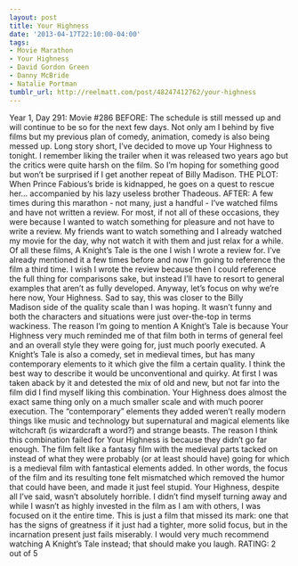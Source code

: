 ```yaml
---
layout: post
title: Your Highness
date: '2013-04-17T22:10:00-04:00'
tags:
- Movie Marathon
- Your Highness
- David Gordon Green
- Danny McBride
- Natalie Portman
tumblr_url: http://reelmatt.com/post/48247412762/your-highness
---
```



Year 1, Day 291: Movie #286
BEFORE: The schedule is still messed up and will continue to be so for the next few days. Not only am I behind by five films but my previous plan of comedy, animation, comedy is also being messed up. Long story short, I’ve decided to move up Your Highness to tonight. I remember liking the trailer when it was released two years ago but the critics were quite harsh on the film. So I’m hoping for something good but won’t be surprised if I get another repeat of Billy Madison.
THE PLOT: When Prince Fabious’s bride is kidnapped, he goes on a quest to rescue her… accompanied by his lazy useless brother Thadeous.
AFTER: A few times during this marathon - not many, just a handful - I’ve watched films and have not written a review. For most, if not all of these occasions, they were because I wanted to watch something for pleasure and not have to write a review. My friends want to watch something and I already watched my movie for the day, why not watch it with them and just relax for a while. Of all these films, A Knight’s Tale is the one I wish I wrote a review for. I’ve already mentioned it a few times before and now I’m going to reference the film a third time. I wish I wrote the review because then I could reference the full thing for comparisons sake, but instead I’ll have to resort to general examples that aren’t as fully developed.
Anyway, let’s focus on why we’re here now, Your Highness. Sad to say, this was closer to the Billy Madison side of the quality scale than I was hoping. It wasn’t funny and both the characters and situations were just over-the-top in terms wackiness. The reason I’m going to mention A Knight’s Tale is because Your Highness very much reminded me of that film both in terms of general feel and an overall style they were going for, just much poorly executed.
A Knight’s Tale is also a comedy, set in medieval times, but has many contemporary elements to it which give the film a certain quality. I think the best way to describe it would be unconventional and quirky. At first I was taken aback by it and detested the mix of old and new, but not far into the film did I find myself liking this combination. Your Highness does almost the exact same thing only on a much smaller scale and with much poorer execution. The “contemporary” elements they added weren’t really modern things like music and technology but supernatural and magical elements like witchcraft (is wizardcraft a word?) and strange beasts. The reason I think this combination failed for Your Highness is because they didn’t go far enough. The film felt like a fantasy film with the medieval parts tacked on instead of what they were probably (or at least should have) going for which is a medieval film with fantastical elements added. In other words, the focus of the film and its resulting tone felt mismatched which removed the humor that could have been, and made it just feel stupid.
Your Highness, despite all I’ve said, wasn’t absolutely horrible. I didn’t find myself turning away and while I wasn’t as highly invested in the film as I am with others, I was focused on it the entire time. This is just a film that missed its mark: one that has the signs of greatness if it just had a tighter, more solid focus, but in the incarnation present just fails miserably. I would very much recommend watching A Knight’s Tale instead; that should make you laugh.
RATING: 2 out of 5
